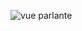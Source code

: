 ![vue parlante](https://github.com/mathieuwillett/h24-v11_inspirations_willett/assets/143769896/1022940c-8d12-4911-92ae-9baba3d1437f)
